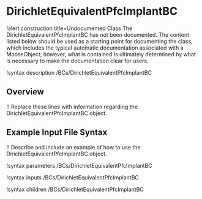 # DirichletEquivalentPfcImplantBC

!alert construction title=Undocumented Class
The DirichletEquivalentPfcImplantBC has not been documented. The content listed below should be used as a starting point for
documenting the class, which includes the typical automatic documentation associated with a
MooseObject; however, what is contained is ultimately determined by what is necessary to make the
documentation clear for users.

!syntax description /BCs/DirichletEquivalentPfcImplantBC

## Overview

!! Replace these lines with information regarding the DirichletEquivalentPfcImplantBC object.

## Example Input File Syntax

!! Describe and include an example of how to use the DirichletEquivalentPfcImplantBC object.

!syntax parameters /BCs/DirichletEquivalentPfcImplantBC

!syntax inputs /BCs/DirichletEquivalentPfcImplantBC

!syntax children /BCs/DirichletEquivalentPfcImplantBC
